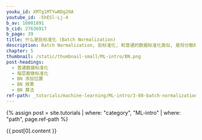 ```yaml
---
youku_id: XMTg1MTYwNDg2OA
youtube_id: -5hESl-Lj-4
b_av: 16001891
b_cid: 27636917
b_page: 39
title: 什么是批标准化 (Batch Normalization)
description: Batch Normalization, 批标准化, 和普通的数据标准化类似, 是将分散的数据统一的一种做法, 也是优化神经网络的一种方法. 在之前 Normalization 的简介视频中我们一提到, 具有统一规格的数据, 能让机器学习更容易学习到数据之中的规律.
chapter: 5
thumbnail: /static/thumbnail-small/ML-intro/BN.png
post-headings:
  - 普通数据标准化
  - 每层都做标准化
  - BN 添加位置
  - BN 效果
  - BN 算法
ref-path: _tutorials/machine-learning/ML-intro/3-08-batch-normalization.md
---
```



{% assign post = site.tutorials | where: "category", "ML-intro" | where: "path", page.ref-path %}

{{ post[0].content }}